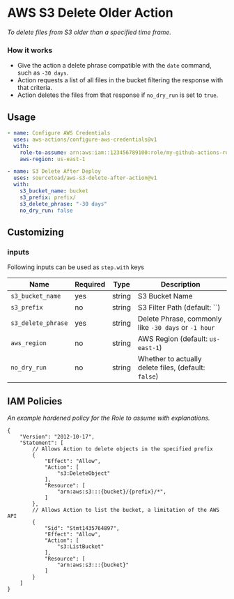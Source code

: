 # AWS S3 Delete Older Action
_To delete files from S3 older than a specified time frame._

### How it works

* Give the action a delete phrase compatible with the `date` command, such as `-30 days`.
* Action requests a list of all files in the bucket filtering the response with that criteria.
* Action deletes the files from that response if `no_dry_run` is set to `true`.

## Usage

```yaml
- name: Configure AWS Credentials
  uses: aws-actions/configure-aws-credentials@v1
  with:
    role-to-assume: arn:aws:iam::123456789100:role/my-github-actions-role
    aws-region: us-east-1

- name: S3 Delete After Deploy
  uses: sourcetoad/aws-s3-delete-after-action@v1
  with:
    s3_bucket_name: bucket
    s3_prefix: prefix/
    s3_delete_phrase: "-30 days"
    no_dry_run: false
```

## Customizing

### inputs

Following inputs can be used as `step.with` keys

| Name               | Required | Type   | Description                                          |
|--------------------|----------|--------|------------------------------------------------------|
| `s3_bucket_name`   | yes      | string | S3 Bucket Name                                       |
| `s3_prefix`        | no       | string | S3 Filter Path (default: ``)                         |
| `s3_delete_phrase` | yes      | string | Delete Phrase, commonly like `-30 days` or `-1 hour` |
| `aws_region`       | no       | string | AWS Region (default: `us-east-1`)                    |
| `no_dry_run`       | no       | string | Whether to actually delete files, (default: `false`) |

## IAM Policies
_An example hardened policy for the Role to assume with explanations._

```json5
{
    "Version": "2012-10-17",
    "Statement": [
        // Allows Action to delete objects in the specified prefix
        {
            "Effect": "Allow",
            "Action": [
                "s3:DeleteObject"
            ],
            "Resource": [
                "arn:aws:s3:::{bucket}/{prefix}/*",
            ]
        },
        // Allows Action to list the bucket, a limitation of the AWS API
        {
            "Sid": "Stmt1435764897",
            "Effect": "Allow",
            "Action": [
                "s3:ListBucket"
            ],
            "Resource": [
                "arn:aws:s3:::{bucket}"
            ]
        }
    ]
}
```
